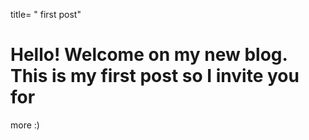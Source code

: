 title= " first post"

# Hello! Welcome on my new blog. This is my first post so I invite you for 
more :) 
